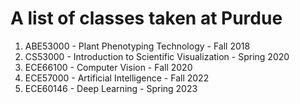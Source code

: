 # A list of classes taken at Purdue

<ol>
    <li>ABE53000 - Plant Phenotyping Technology - Fall 2018</li>
    <li>CS53000 - Introduction to Scientific Visualization - Spring 2020</li>
    <li>ECE66100 - Computer Vision - Fall 2020</li>
    <li>ECE57000 - Artificial Intelligence - Fall 2022</li>
    <li>ECE60146 - Deep Learning - Spring 2023</li>
</ol>
